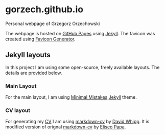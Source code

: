 # gorzech.github.io
Personal webpage of Grzegorz Orzechowski

The webpage is hosted on [GitHub Pages](https://pages.github.com/) using [Jekyll](https://jekyllrb.com/). The favicon was created using [Favicon Generator](https://favicon.io).

## Jekyll layouts

In this project I am using some open-source, freely available layouts. The details are provided below.

### Main Layout

For the main layout, I am using [Minimal Mistakes](https://github.com/mmistakes/minimal-mistakes) [Jekyll](https://jekyllrb.com/) theme.

### CV layout

For generating my [CV](https://gorzech.github.io/cv) I am using [markdown-cv](https://github.com/davewhipp/markdown-cv) by [David Whipp](https://davewhipp.github.io/markdown-cv/). It is modified version of orignal [markdown-cv](https://github.com/elipapa/markdown-cv) by [Eliseo Papa](https://elipapa.github.io/mycv/extended).
